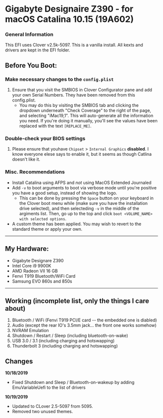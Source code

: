 # Gigabyte Designaire Z390 - for macOS Catalina 10.15 (19A602)

### General Information
This EFI uses Clover v2.5k-5097. This is a vanilla install. All kexts and drivers are kept in the EFI folder.

## Before You Boot:
### Make necessary changes to the `config.plist`

1. Ensure that you visit the SMBIOS in Clover Configurator pane and add your own Serial Numbers. They have been removed from this config.plist. 
    - You may do this by visiting the SMBIOS tab and clicking the dropdown underneath "Check Coverage" to the right of the page, and selecting "iMac19,1". This will auto-generate all the information you need. If you're doing it manually, you'll see the values have been replaced with the text `[REPLACE_ME]`.
    
### Double-check your BIOS settings

1. Please ensure that youhave `Chipset` > `Internal Graphics` **disabled**. I know everyone elese says to enable it, but it seems as though Catlina doesn't like it.

### Misc. Recommendations
- Install Catalina using AFPS and *not* using MacOS Extended Journaled
- Add `-v` to boot arguments to boot via verbose mode until you're positive you have a good setup, instead of showing the logo. 
    - This can be done by pressing the `Space` button on your keyboard in the Clover boot menu while (make sure you have the installation drive selected), and then selecteding `-v` in the middle of the argiments list. Then, go up to the top and click `boot <VOLUME_NAME> with selected options`.
- A custom theme has been applied. You may wish to revert to the standard theme or apply your own.

---
## My Hardware:
- Gigabyte Designare Z390
- Intel Core i9 9900K
- AMD Radeon VII 16 GB
- Fenvi T919 Bluetooth/WiFi Card
- Samsung EVO 860s and 850s

---

## Working (incomplete list, only the things I care about)
1. Bluetooth / WiFi (Fenvi T919 PCI/E card -- the embedded one is diabled)
2. Audio (except the rear IO's 3.5mm jack... the front one works somehow)
3. NVRAM Emulation
4. Shutdown / Restart / Sleep (including bluetooth-on-wake)
5. USB 3.0 / 3.1 (including charging and hotswapping)
6. Thunderbolt 3 (including charging and hotswapping)

## Changes
**10/18/2019**
- Fixed Shutdown and Sleep / Bluetooth-on-wakeup by adding EmuVariableUefi to the list of drivers

**10/19/2019**
- Updated to CLover 2.5-5097 from 5095.
- Removed two unused themes.